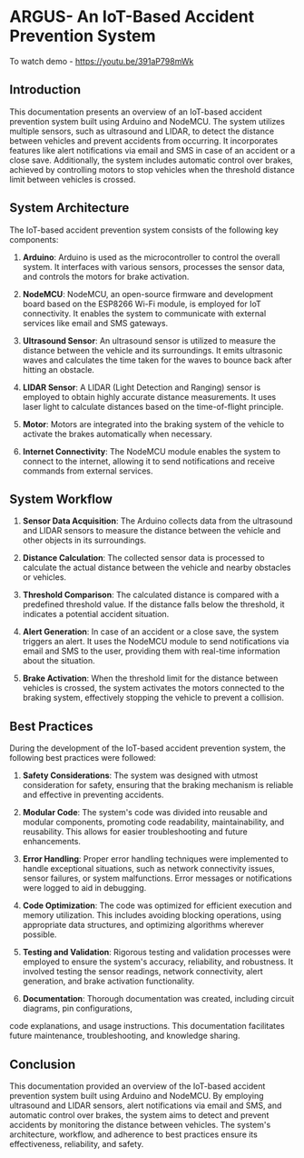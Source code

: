 # ARGUS- An IoT-Based Accident Prevention System 

To watch demo - https://youtu.be/391aP798mWk

## Introduction
This documentation presents an overview of an IoT-based accident prevention system built using Arduino and NodeMCU. The system utilizes multiple sensors, such as ultrasound and LIDAR, to detect the distance between vehicles and prevent accidents from occurring. It incorporates features like alert notifications via email and SMS in case of an accident or a close save. Additionally, the system includes automatic control over brakes, achieved by controlling motors to stop vehicles when the threshold distance limit between vehicles is crossed.

## System Architecture
The IoT-based accident prevention system consists of the following key components:

1. **Arduino**: Arduino is used as the microcontroller to control the overall system. It interfaces with various sensors, processes the sensor data, and controls the motors for brake activation.

2. **NodeMCU**: NodeMCU, an open-source firmware and development board based on the ESP8266 Wi-Fi module, is employed for IoT connectivity. It enables the system to communicate with external services like email and SMS gateways.

3. **Ultrasound Sensor**: An ultrasound sensor is utilized to measure the distance between the vehicle and its surroundings. It emits ultrasonic waves and calculates the time taken for the waves to bounce back after hitting an obstacle.

4. **LIDAR Sensor**: A LIDAR (Light Detection and Ranging) sensor is employed to obtain highly accurate distance measurements. It uses laser light to calculate distances based on the time-of-flight principle.

5. **Motor**: Motors are integrated into the braking system of the vehicle to activate the brakes automatically when necessary.

6. **Internet Connectivity**: The NodeMCU module enables the system to connect to the internet, allowing it to send notifications and receive commands from external services.

## System Workflow

1. **Sensor Data Acquisition**: The Arduino collects data from the ultrasound and LIDAR sensors to measure the distance between the vehicle and other objects in its surroundings.

2. **Distance Calculation**: The collected sensor data is processed to calculate the actual distance between the vehicle and nearby obstacles or vehicles.

3. **Threshold Comparison**: The calculated distance is compared with a predefined threshold value. If the distance falls below the threshold, it indicates a potential accident situation.

4. **Alert Generation**: In case of an accident or a close save, the system triggers an alert. It uses the NodeMCU module to send notifications via email and SMS to the user, providing them with real-time information about the situation.

5. **Brake Activation**: When the threshold limit for the distance between vehicles is crossed, the system activates the motors connected to the braking system, effectively stopping the vehicle to prevent a collision.

## Best Practices

During the development of the IoT-based accident prevention system, the following best practices were followed:

1. **Safety Considerations**: The system was designed with utmost consideration for safety, ensuring that the braking mechanism is reliable and effective in preventing accidents.

2. **Modular Code**: The system's code was divided into reusable and modular components, promoting code readability, maintainability, and reusability. This allows for easier troubleshooting and future enhancements.

3. **Error Handling**: Proper error handling techniques were implemented to handle exceptional situations, such as network connectivity issues, sensor failures, or system malfunctions. Error messages or notifications were logged to aid in debugging.

4. **Code Optimization**: The code was optimized for efficient execution and memory utilization. This includes avoiding blocking operations, using appropriate data structures, and optimizing algorithms wherever possible.

5. **Testing and Validation**: Rigorous testing and validation processes were employed to ensure the system's accuracy, reliability, and robustness. It involved testing the sensor readings, network connectivity, alert generation, and brake activation functionality.

6. **Documentation**: Thorough documentation was created, including circuit diagrams, pin configurations,

 code explanations, and usage instructions. This documentation facilitates future maintenance, troubleshooting, and knowledge sharing.

## Conclusion
This documentation provided an overview of the IoT-based accident prevention system built using Arduino and NodeMCU. By employing ultrasound and LIDAR sensors, alert notifications via email and SMS, and automatic control over brakes, the system aims to detect and prevent accidents by monitoring the distance between vehicles. The system's architecture, workflow, and adherence to best practices ensure its effectiveness, reliability, and safety.
